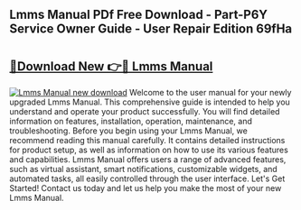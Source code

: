 ## Lmms Manual PDf Free Download - Part-P6Y Service Owner Guide - User Repair Edition 69fHa

# <h2><a href="http://bc35147.oget.top/?id=Lmms+Manual">🔗Download New 👉🔴 Lmms Manual</a></h2>

[![Lmms Manual new download](https://i.imgur.com/5g1atiW.png)](http://bc35147.oget.top/?id=Lmms+Manual)
Welcome to the user manual for your newly upgraded Lmms Manual. This comprehensive guide is intended to help you understand and operate your product successfully. You will find detailed information on features, installation, operation, maintenance, and troubleshooting. Before you begin using your Lmms Manual, we recommend reading this manual carefully. It contains detailed instructions for product setup, as well as information on how to use its various features and capabilities. Lmms Manual offers users a range of advanced features, such as virtual assistant, smart notifications, customizable widgets, and automated tasks, all easily controlled through the user interface. Let's Get Started! Contact us today and let us help you make the most of your new Lmms Manual.
